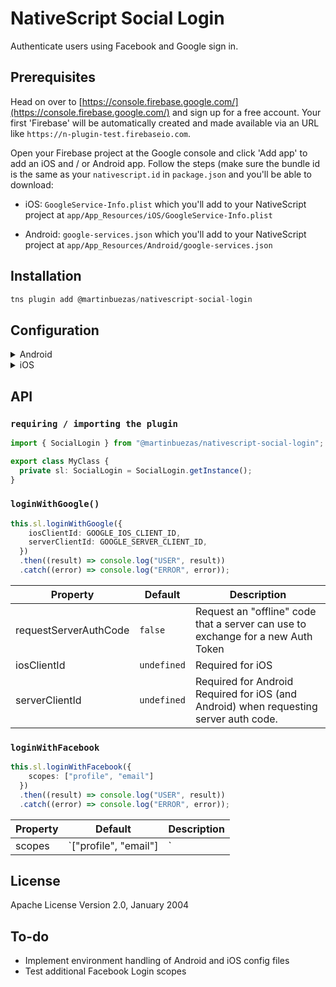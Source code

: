 # NativeScript Social Login

Authenticate users using Facebook and Google sign in.

## Prerequisites
Head on over to [https://console.firebase.google.com/](https://console.firebase.google.com/) and sign up for a free account.
Your first 'Firebase' will be automatically created and made available via an URL like `https://n-plugin-test.firebaseio.com`.

Open your Firebase project at the Google console and click 'Add app' to add an iOS and / or Android app. Follow the steps (make sure the bundle id is the same as your `nativescript.id` in `package.json` and you'll be able to download:

* iOS: `GoogleService-Info.plist` which you'll add to your NativeScript project at `app/App_Resources/iOS/GoogleService-Info.plist`

* Android: `google-services.json` which you'll add to your NativeScript project at `app/App_Resources/Android/google-services.json`

## Installation

```javascript
tns plugin add @martinbuezas/nativescript-social-login
```

## Configuration

<!-- ---------------------------------------------------------------------------
CONFIG ANDROID 
---------------------------------------------------------------------------- -->

<details>
 <summary>Android</summary>

### Permissions - `App_Resources/Android/src/main/AndroidManifest.xml`

```xml
<?xml version="1.0" encoding="utf-8"?>
<manifest xmlns:android="http://schemas.android.com/apk/res/android">
    <!-- ... -->
    <uses-permission android:name="android.permission.READ_EXTERNAL_STORAGE" />
    <uses-permission android:name="android.permission.WRITE_EXTERNAL_STORAGE" />
    <uses-permission android:name="android.permission.ACCESS_NETWORK_STATE" />
    <!-- ... -->
</manifest>
```

### Facebook App ID - `App_Resources/Android/src/main/res/values/strings.xml`

```xml
<?xml version="1.0" encoding="utf-8"?>
<resources>
  <string name="app_name">{{ YOUR_APP_NAME }}</string>
  <string name="title_activity_kimera">{{ YOUR_APP_NAME }}</string>
  <string name="facebook_app_id">{{ YOUR_FACEBOOK_APP_ID }}</string>
  <string name="fb_login_protocol_scheme">fb{{ YOUR_FACEBOOK_APP_ID }}</string>
</resources>
```

### Facebook Activity - `App_Resources/Android/src/main/AndroidManifest.xml`

Add the `xmlns:tools="http://schemas.android.com/tools"` namespace to your `<manifest>` tag.

```xml
<?xml version="1.0" encoding="UTF-8"?>
<manifest
  xmlns:android="http://schemas.android.com/apk/res/android"
  xmlns:tools="http://schemas.android.com/tools">
```

Add the Facebook configuration in the `<application>` section of the manifest as shown bellow:

```xml
<!-- ... -->
<application>
    <!-- ... -->
    <meta-data
      android:name="com.facebook.sdk.ApplicationId"
      android:value="@string/facebook_app_id"
    />
    <activity
      android:name="com.facebook.FacebookActivity"
      android:configChanges="keyboard|keyboardHidden|screenLayout|screenSize|orientation"
      tools:replace="android:theme"
      android:theme="@android:style/Theme.Translucent.NoTitleBar"
      android:label="@string/app_name"
    />
    <activity
      android:name="com.facebook.CustomTabActivity"
      android:exported="true"
    >
      <intent-filter>
        <action android:name="android.intent.action.VIEW" />
        <category android:name="android.intent.category.DEFAULT" />
        <category android:name="android.intent.category.BROWSABLE" />
        <data android:scheme="@string/fb_login_protocol_scheme" />
      </intent-filter>
    </activity>
</application>
```

### Setup Android Google Sign in for Debug Builds
1. You need the *SHA1* value associated with the `debug.keystore` in your local android setup on your machine. For example, the following command is what you might run on a Windows machine:
``` shell
keytool -list -v -keystore C:/users/brad.martin/.android/debug.keystore -alias androiddebugkey -storepass android -keypass android
```
The path will change according to the path on your machine. The android debug builds are signed with this default `debug.keystore` located on your machine. So when you run the debug build on a device Google will allow the authentication with the running .apk since it has the SHA1 for the debug.keystore the debug app is built with.

2. Create an app [here](https://developers.google.com/mobile/add?platform=android&cntapi=signin&cntapp=Default%20Demo%20App&cntpkg=com.google.samples.quickstart.signin&cnturl=https:%2F%2Fdevelopers.google.com%2Fidentity%2Fsign-in%2Fandroid%2Fstart%3Fconfigured%3Dtrue&cntlbl=Continue%20with%20Try%20Sign-In) on Google Developer site. 
    - Enter the App name. This can be anything but it will display to the user who is authenticating.
    - Enter the android package name. The `package` name is the android app name which is in the *package.json* under the `nativescript` object as the `id` property.
    - Next configure the Google services.
    - Select `Google Sign-In`
    - Enter your Signing Certificate SHA-1. This is the SHA1 value you get from the first step when running the `keytool` command.
    - Enable Google Sign-In
        - If only enabling Google Sign-In you do not need the configuration file inside your application.
3. Run the app and `loginWithGoogle()` should return the data associated with the google account that was selected.
</details>

<!-- ---------------------------------------------------------------------------
CONFIG ANDROID END
---------------------------------------------------------------------------- -->

<!-- ---------------------------------------------------------------------------
CONFIG IOS
---------------------------------------------------------------------------- -->

<details>
  <summary>iOS</summary>

### GoogleService-Info.plist

You should generate a `GoogleService-Info.plist` file for your application and add it to `/app/App_Resources/iOS` folder.
You can get this file and find more info here - https://developers.google.com/identity/sign-in/ios/start-integrating

### Info.plist

Add the following to your Info.plist file located in `app/App_Resources/iOS`

```xml
<dict>
  <!-- ... -->

  <!-- FACEBOOK AND GOOGLE LOGIN start -->
  <key>FacebookAppID</key>
  <string>{{ YOUR_FACEBOOK_APP_ID }}</string>
  <key>FacebookDisplayName</key>
  <string>{{ YOUR_FACEBOOK_DISPLAY_NAME }}</string>
  <key>CFBundleURLTypes</key>
  <array>
    <dict>
      <key>CFBundleTypeRole</key>
      <string>Editor</string>
      <key>CFBundleURLSchemes</key>
      <array>
        <!-- Get it from your GoogleService-Info.plist -->
        <string>{{ REVERSED_CLIENT_ID }}</string>
      </array>
    </dict>
    <dict>
      <key>CFBundleTypeRole</key>
      <string>Editor</string>
      <key>CFBundleURLSchemes</key>
      <array>
        <string>fb{{ YOUR_FACEBOOK_APP_ID }}</string>
      </array>
    </dict>
  </array>
  <!-- FACEBOOK AND GOOGLE LOGIN end -->
</dict>
```
https://developers.facebook.com/docs/ios
</details>

<!-- ---------------------------------------------------------------------------
CONFIG IOS END
---------------------------------------------------------------------------- -->

## API 

### `requiring / importing the plugin`
	
```typescript
import { SocialLogin } from "@martinbuezas/nativescript-social-login";

export class MyClass {
  private sl: SocialLogin = SocialLogin.getInstance();
}
```

### `loginWithGoogle()`

```typescript
this.sl.loginWithGoogle({
    iosClientId: GOOGLE_IOS_CLIENT_ID,
    serverClientId: GOOGLE_SERVER_CLIENT_ID,
  })
  .then((result) => console.log("USER", result))
  .catch((error) => console.log("ERROR", error));
```

| Property | Default | Description |
| --- | --- | --- |
| requestServerAuthCode | `false` | Request an "offline" code that a server can use to exchange for a new Auth Token |
| iosClientId | `undefined` | Required for iOS |
| serverClientId | `undefined` | Required for Android<br>Required for iOS (and Android) when requesting server auth code. |

### `loginWithFacebook`

```typescript
this.sl.loginWithFacebook({
    scopes: ["profile", "email"]
  })
  .then((result) => console.log("USER", result))
  .catch((error) => console.log("ERROR", error));
```
| Property | Default | Description |
| --- | --- | --- |
| scopes | `["profile", "email"] |` | `@todo:` Additional scopes haven't been tested |


## License

Apache License Version 2.0, January 2004

## To-do

- Implement environment handling of Android and iOS config files
- Test additional Facebook Login scopes